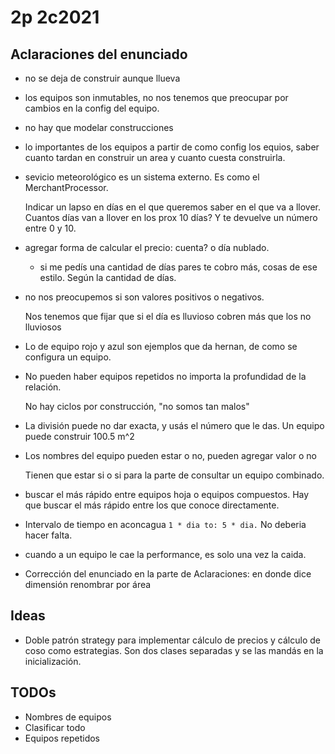 # 2p 2c2021

## Aclaraciones del enunciado

- no se deja de construir aunque llueva
- los equipos son inmutables, no nos tenemos que preocupar por cambios en la
config del equipo.
- no hay que modelar construcciones
- lo importantes de los equipos a partir de como config los equios, saber cuanto tardan en construir un area y
cuanto cuesta construirla.
- sevicio meteorológico es un sistema externo. Es como el MerchantProcessor.

  Indicar un lapso en días en el que queremos saber en el que va a llover.
  Cuantos días van a llover en los prox 10 días? Y te devuelve un número entre 0
  y 10.

- agregar forma de calcular el precio: cuenta? o día nublado.
  - si me pedís una cantidad de días pares te cobro más, cosas de ese estilo.
    Según la cantidad de días.

- no nos preocupemos si son valores positivos o negativos.

  Nos tenemos que fijar que si el día es lluvioso cobren más que los no
  lluviosos

- Lo de equipo rojo y azul son ejemplos que da hernan, de como se configura un
  equipo.

- No pueden haber equipos repetidos no importa la profundidad de la relación.

  No hay ciclos por construcción, "no somos tan malos"

- La división puede no dar exacta, y usás el número que le das. Un equipo puede
  construir 100.5 m^2

- Los nombres del equipo pueden estar o no, pueden agregar valor o no

  Tienen que estar si o si para la parte de consultar un equipo combinado.
  
- buscar el más rápido entre equipos hoja o equipos compuestos. Hay que buscar
  el más rápido entre los que conoce directamente.

- Intervalo de tiempo en aconcagua `1 * dia to: 5 * dia.` No deberia hacer falta.

- cuando a un equipo le cae la performance, es solo una vez la caida.

- Corrección del enunciado en la parte de Aclaraciones: en donde dice dimensión
  renombrar por área

## Ideas

- Doble patrón strategy para implementar cálculo de precios y cálculo de coso
  como estrategias. Son dos clases separadas y se las mandás en la
  inicialización.

## TODOs

- Nombres de equipos
- Clasificar todo
- Equipos repetidos